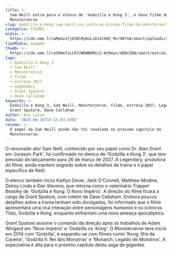 ```yaml
---
title: >-
  Sam Neill entra para o elenco de 'Godzilla e Kong 3', o novo filme do
  Monsterverse
slug: godzilla-e-kong-sam-neill-se-junta-ao-prximo-filme-do-monsterverse
categoria: FILMES
midia: >-
  https://cdn.ome.lt/wMpdzoTjO3QlMybuLz0JatKHZ_M=/987x0/smart/uploads/conteudo/fotos/Design_sem_nome_-_2025-04-15T203220.208.png
tipoMidia: imagem
thumb: >-
  https://cdn.ome.lt/aS0mefsLLR7zWbWNXMvi2-AtRew=/480x360/smart/extras/conteudos/Design_sem_nome_-_2025-04-15T203220.208.png
tags:
  - Godzilla e Kong 3
  - Sam Neill
  - Monsterverse
  - filme
  - estreia 2027
  - Legendary
  - Grant Sputore
  - Dave Callaham
keywords: >-
  Godzilla e Kong 3, Sam Neill, Monsterverse, filme, estreia 2027, Legendary,
  Grant Sputore, Dave Callaham
author: Ana Luiza
data: '2025-04-16T16:15:03.338Z'
resumo: >-
  O papel de Sam Neill ainda não foi revelado no próximo capítulo do
  Monsterverse.
---
```


O renomado ator Sam Neill, conhecido por seu papel como Dr. Alan Grant em 'Jurassic Park', foi confirmado no elenco de 'Godzilla e Kong 3', que tem previsão de lançamento para 26 de março de 2027. A Legendary, produtora do filme, ainda mantém segredo sobre os detalhes da trama e o papel específico de Neill.

O elenco também inclui Kaitlyn Dever, Jack O'Connell, Matthew Modine, Delroy Lindo e Dan Stevens, que retorna como o veterinário Trapper Beasley de 'Godzilla e Kong: O Novo Império'. A direção do filme ficará a cargo de Grant Sputore, com roteiro de Dave Callaham. Embora poucos detalhes sobre a trama tenham sido divulgados, foi informado que o filme apresentará uma rica interação entre personagens humanos e os icônicos Titãs, Godzilla e Kong, enquanto enfrentam uma nova ameaça apocalíptica.

Grant Sputore assume o comando da direção após os trabalhos de Adam Wingard em 'Novo Império' e 'Godzilla vs. Kong'. O Monsterverse teve início em 2014 com 'Godzilla', e expandiu-se com filmes como 'Kong: Ilha da Caveira', 'Godzilla II: Rei dos Monstros' e 'Monarch: Legado de Monstros'. A expectativa é alta para o próximo capítulo desta saga de gigantes.
